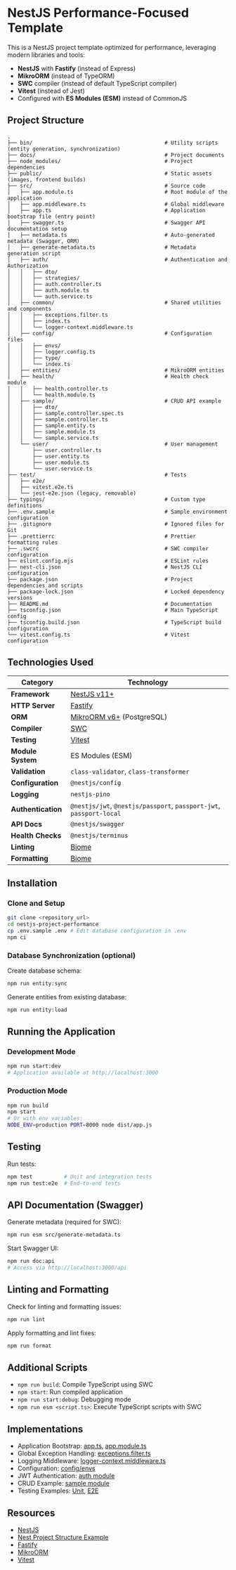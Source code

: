 # NestJS Performance-Focused Template

This is a NestJS project template optimized for performance, leveraging modern libraries and tools:

- **NestJS** with **Fastify** (instead of Express)
- **MikroORM** (instead of TypeORM)
- **SWC** compiler (instead of default TypeScript compiler)
- **Vitest** (instead of Jest)
- Configured with **ES Modules (ESM)** instead of CommonJS

## Project Structure

```plaintext
.
├── bin/                                          # Utility scripts (entity generation, synchronization)
├── docs/                                         # Project documents
├── node_modules/                                 # Project dependencies
├── public/                                       # Static assets (images, frontend builds)
├── src/                                          # Source code
│   ├── app.module.ts                             # Root module of the application
│   ├── app.middleware.ts                         # Global middleware
│   ├── app.ts                                    # Application bootstrap file (entry point)
│   ├── swagger.ts                                # Swagger API documentation setup
│   ├── metadata.ts                               # Auto-generated metadata (Swagger, ORM)
│   ├── generate-metadata.ts                      # Metadata generation script
│   ├── auth/                                     # Authentication and Authorization
│   │   ├── dto/
│   │   ├── strategies/
│   │   ├── auth.controller.ts
│   │   ├── auth.module.ts
│   │   └── auth.service.ts
│   ├── common/                                   # Shared utilities and components
│   │   ├── exceptions.filter.ts
│   │   ├── index.ts
│   │   └── logger-context.middleware.ts
│   ├── config/                                   # Configuration files
│   │   ├── envs/
│   │   ├── logger.config.ts
│   │   ├── type/
│   │   └── index.ts
│   ├── entities/                                 # MikroORM entities
│   ├── health/                                   # Health check module
│   │   ├── health.controller.ts
│   │   └── health.module.ts
│   ├── sample/                                   # CRUD API example
│   │   ├── dto/
│   │   ├── sample.controller.spec.ts
│   │   ├── sample.controller.ts
│   │   ├── sample.entity.ts
│   │   ├── sample.module.ts
│   │   └── sample.service.ts
│   └── user/                                     # User management
│       ├── user.controller.ts
│       ├── user.entity.ts
│       ├── user.module.ts
│       └── user.service.ts
├── test/                                         # Tests
│   ├── e2e/
│   ├── vitest.e2e.ts
│   └── jest-e2e.json (legacy, removable)
├── typings/                                      # Custom type definitions
├── .env.sample                                   # Sample environment configuration
├── .gitignore                                    # Ignored files for Git
├── .prettierrc                                   # Prettier formatting rules
├── .swcrc                                        # SWC compiler configuration
├── eslint.config.mjs                             # ESLint rules
├── nest-cli.json                                 # NestJS CLI configuration
├── package.json                                  # Project dependencies and scripts
├── package-lock.json                             # Locked dependency versions
├── README.md                                     # Documentation
├── tsconfig.json                                 # Main TypeScript config
├── tsconfig.build.json                           # TypeScript build configuration
└── vitest.config.ts                              # Vitest configuration
```

## Technologies Used

| Category           | Technology                                                          |
| ------------------ | ------------------------------------------------------------------- |
| **Framework**      | [NestJS v11+](https://nestjs.com/)                                  |
| **HTTP Server**    | [Fastify](https://www.fastify.io/)                                  |
| **ORM**            | [MikroORM v6+](https://mikro-orm.io/) (PostgreSQL)                  |
| **Compiler**       | [SWC](https://swc.rs/)                                              |
| **Testing**        | [Vitest](https://vitest.dev/)                                       |
| **Module System**  | ES Modules (ESM)                                                    |
| **Validation**     | `class-validator`, `class-transformer`                              |
| **Configuration**  | `@nestjs/config`                                                    |
| **Logging**        | `nestjs-pino`                                                       |
| **Authentication** | `@nestjs/jwt`, `@nestjs/passport`, `passport-jwt`, `passport-local` |
| **API Docs**       | `@nestjs/swagger`                                                   |
| **Health Checks**  | `@nestjs/terminus`                                                  |
| **Linting**        | [Biome](https://biomejs.dev/)                                       |
| **Formatting**     | [Biome](https://biomejs.dev/)                                       |

## Installation

### Clone and Setup

```bash
git clone <repository_url>
cd nestjs-project-performance
cp .env.sample .env # Edit database configuration in .env
npm ci
```

### Database Synchronization (optional)

Create database schema:

```bash
npm run entity:sync
```

Generate entities from existing database:

```bash
npm run entity:load
```

## Running the Application

### Development Mode

```bash
npm run start:dev
# Application available at http://localhost:3000
```

### Production Mode

```bash
npm run build
npm start
# Or with env variables:
NODE_ENV=production PORT=8000 node dist/app.js
```

## Testing

Run tests:

```bash
npm test          # Unit and integration tests
npm run test:e2e  # End-to-end tests
```

## API Documentation (Swagger)

Generate metadata (required for SWC):

```bash
npm run esm src/generate-metadata.ts
```

Start Swagger UI:

```bash
npm run doc:api
# Access via http://localhost:3000/api
```

## Linting and Formatting

Check for linting and formatting issues:

```bash
npm run lint
```

Apply formatting and lint fixes:

```bash
npm run format
```

## Additional Scripts

- `npm run build`: Compile TypeScript using SWC
- `npm start`: Run compiled application
- `npm run start:debug`: Debugging mode
- `npm run esm <script.ts>`: Execute TypeScript scripts with SWC

## Implementations

- Application Bootstrap: [app.ts](src/app.ts), [app.module.ts](src/app.module.ts)
- Global Exception Handling: [exceptions.filter.ts](src/common/exceptions.filter.ts)
- Logging Middleware: [logger-context.middleware.ts](src/common/logger-context.middleware.ts)
- Configuration: [config/envs](src/config/envs)
- JWT Authentication: [auth module](src/auth)
- CRUD Example: [sample module](src/sample)
- Testing Examples: [Unit](src/sample/sample.controller.spec.ts), [E2E](test/e2e)

## Resources

- [NestJS](https://docs.nestjs.com)
- [Nest Project Structure Example](https://github.com/CatsMiaow/node-nestjs-structure)
- [Fastify](https://fastify.dev)
- [MikroORM](https://mikro-orm.io)
- [Vitest](https://vitest.dev)
